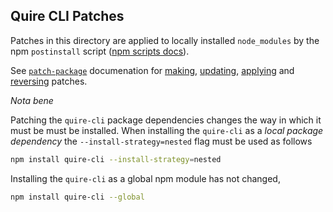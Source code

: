 ## Quire CLI Patches

Patches in this directory are applied to locally installed `node_modules` by the npm `postinstall` script ([npm scripts docs](https://docs.npmjs.com/cli/v10/using-npm/scripts)).

See [`patch-package`](https://github.com/ds300/patch-package) documenation for [making](https://github.com/ds300/patch-package#making-patches), [updating](https://github.com/ds300/patch-package#updating-patches), [applying](https://github.com/ds300/patch-package#applying-patches) and [reversing](https://github.com/ds300/patch-package#applying-patches) patches.

*Nota bene*

Patching the `quire-cli` package dependencies changes the way in which it must be must be installed. When installing the `quire-cli` as a _local package dependency_ the `--install-strategy=nested` flag must be used as follows

```sh
npm install quire-cli --install-strategy=nested
```

Installing the `quire-cli` as a global npm module has not changed,

```sh
npm install quire-cli --global
```
